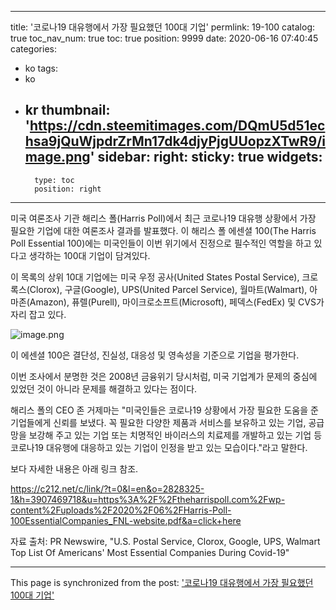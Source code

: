 
---
title: '코로나19 대유행에서 가장 필요했던 100대 기업'
permlink: 19-100
catalog: true
toc_nav_num: true
toc: true
position: 9999
date: 2020-06-16 07:40:45
categories:
- ko
tags:
- ko
- kr
thumbnail: 'https://cdn.steemitimages.com/DQmU5d51echsa9jQuWjpdrZrMn17dk4djyPjgUUopzXTwR9/image.png'
sidebar:
    right:
        sticky: true
widgets:
    -
        type: toc
        position: right
---


미국 여론조사 기관 해리스 폴(Harris Poll)에서 최근 코로나19 대유행 상황에서 가장 필요한 기업에 대한 여론조사 결과를 발표했다. 이 해리스 폴 에센셜 100(The Harris Poll Essential 100)에는 미국인들이 이번 위기에서 진정으로 필수적인 역할을 하고 있다고 생각하는 100대 기업이 담겨있다.

이 목록의 상위 10대 기업에는 미국 우정 공사(United States Postal Service), 크로록스(Clorox), 구글(Google), UPS(United Parcel Service), 월마트(Walmart), 아마존(Amazon), 퓨렐(Purell), 마이크로소프트(Microsoft), 페덱스(FedEx) 및 CVS가 자리 잡고 있다.

![image.png](https://cdn.steemitimages.com/DQmU5d51echsa9jQuWjpdrZrMn17dk4djyPjgUUopzXTwR9/image.png)


이 에센셜 100은 결단성, 진실성, 대응성 및 영속성을 기준으로 기업을 평가한다.​

이번 조사에서 분명한 것은 2008년 금융위기 당시처럼, 미국 기업계가 문제의 중심에 있었던 것이 아니라 문제를 해결하고 있다는 점이다.​

해리스 폴의 CEO 존 거제마는 "미국인들은 코로나19 상황에서 가장 필요한 도움을 준 기업들에게 신뢰를 보냈다. 꼭 필요한 다양한 제품과 서비스를 보유하고 있는 기업, 공급망을 보강해 주고 있는 기업 또는 치명적인 바이러스의 치료제를 개발하고 있는 기업 등 코로나19 대유행에 대응하고 있는 기업이 인정을 받고 있는 모습이다."라고 말한다.​

보다 자세한 내용은 아래 링크 참조.

https://c212.net/c/link/?t=0&l=en&o=2828325-1&h=3907469718&u=https%3A%2F%2Ftheharrispoll.com%2Fwp-content%2Fuploads%2F2020%2F06%2FHarris-Poll-100EssentialCompanies_FNL-website.pdf&a=click+here
​

자료 출처: PR Newswire, "U.S. Postal Service, Clorox, Google, UPS, Walmart Top List Of Americans' Most Essential Companies During Covid-19"

- - -

This page is synchronized from the post: ['코로나19 대유행에서 가장 필요했던 100대 기업'](https://steemit.com/@pius.pius/19-100)
